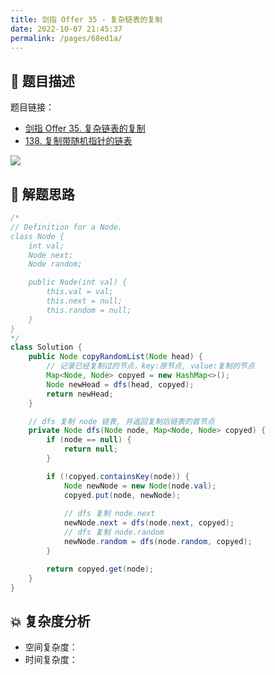 ```yaml
---
title: 剑指 Offer 35 - 复杂链表的复制
date: 2022-10-07 21:45:37
permalink: /pages/68ed1a/
---
```

## 📃 题目描述

题目链接：

- [剑指 Offer 35. 复杂链表的复制](https://leetcode.cn/problems/fu-za-lian-biao-de-fu-zhi-lcof/)
- [138. 复制带随机指针的链表](https://leetcode.cn/problems/copy-list-with-random-pointer/)

![](https://cs-wiki.oss-cn-shanghai.aliyuncs.com/img/image-20221007214605633.png)

## 🔔 解题思路


```java
/*
// Definition for a Node.
class Node {
    int val;
    Node next;
    Node random;

    public Node(int val) {
        this.val = val;
        this.next = null;
        this.random = null;
    }
}
*/
class Solution {
    public Node copyRandomList(Node head) {
        // 记录已经复制过的节点，key:原节点, value:复制的节点
        Map<Node, Node> copyed = new HashMap<>();
        Node newHead = dfs(head, copyed);
        return newHead;
    }

    // dfs 复制 node 链表, 并返回复制后链表的首节点
    private Node dfs(Node node, Map<Node, Node> copyed) {
        if (node == null) {
            return null;
        }

        if (!copyed.containsKey(node)) {
            Node newNode = new Node(node.val);
            copyed.put(node, newNode);
			
            // dfs 复制 node.next
            newNode.next = dfs(node.next, copyed);
            // dfs 复制 node.random
            newNode.random = dfs(node.random, copyed);
        }

        return copyed.get(node); 
    }
}
```

## 💥 复杂度分析

- 空间复杂度：
- 时间复杂度：